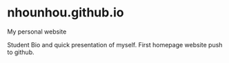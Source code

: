 # nhounhou.github.io
My personal website

Student Bio and quick presentation of myself.
First homepage website push to github.
